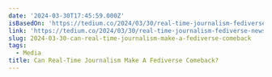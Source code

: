 ```yaml
---
date: '2024-03-30T17:45:59.000Z'
isBasedOn: 'https://tedium.co/2024/03/30/real-time-journalism-fediverse-newsmast/'
link: 'https://tedium.co/2024/03/30/real-time-journalism-fediverse-newsmast/'
slug: 2024-03-30-can-real-time-journalism-make-a-fediverse-comeback
tags:
  - Media
title: Can Real-Time Journalism Make A Fediverse Comeback?
---
```


